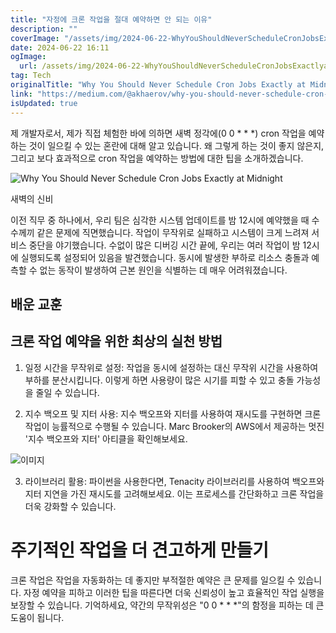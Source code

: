 ```yaml
---
title: "자정에 크론 작업을 절대 예약하면 안 되는 이유"
description: ""
coverImage: "/assets/img/2024-06-22-WhyYouShouldNeverScheduleCronJobsExactlyatMidnight_0.png"
date: 2024-06-22 16:11
ogImage:
  url: /assets/img/2024-06-22-WhyYouShouldNeverScheduleCronJobsExactlyatMidnight_0.png
tag: Tech
originalTitle: "Why You Should Never Schedule Cron Jobs Exactly at Midnight"
link: "https://medium.com/@akhaerov/why-you-should-never-schedule-cron-jobs-exactly-at-midnight-8f11650f79f8"
isUpdated: true
---
```


제 개발자로서, 제가 직접 체험한 바에 의하면 새벽 정각에(0 0 \* \* \*) cron 작업을 예약하는 것이 일으킬 수 있는 혼란에 대해 알고 있습니다. 왜 그렇게 하는 것이 좋지 않은지, 그리고 보다 효과적으로 cron 작업을 예약하는 방법에 대한 팁을 소개하겠습니다.

![Why You Should Never Schedule Cron Jobs Exactly at Midnight](/assets/img/2024-06-22-WhyYouShouldNeverScheduleCronJobsExactlyatMidnight_0.png)

새벽의 신비

이전 직무 중 하나에서, 우리 팀은 심각한 시스템 업데이트를 밤 12시에 예약했을 때 수수께끼 같은 문제에 직면했습니다. 작업이 무작위로 실패하고 시스템이 크게 느려져 서비스 중단을 야기했습니다. 수없이 많은 디버깅 시간 끝에, 우리는 여러 작업이 밤 12시에 실행되도록 설정되어 있음을 발견했습니다. 동시에 발생한 부하로 리소스 충돌과 예측할 수 없는 동작이 발생하여 근본 원인을 식별하는 데 매우 어려워졌습니다.

<div class="content-ad"></div>

## 배운 교훈

## 크론 작업 예약을 위한 최상의 실천 방법

1. 일정 시간을 무작위로 설정: 작업을 동시에 설정하는 대신 무작위 시간을 사용하여 부하를 분산시킵니다. 이렇게 하면 사용량이 많은 시기를 피할 수 있고 충돌 가능성을 줄일 수 있습니다.

2. 지수 백오프 및 지터 사용: 지수 백오프와 지터를 사용하여 재시도를 구현하면 크론 작업이 능률적으로 수행될 수 있습니다. Marc Brooker의 AWS에서 제공하는 멋진 '지수 백오프와 지터' 아티클을 확인해보세요.

<div class="content-ad"></div>

![이미지](/assets/img/2024-06-22-WhyYouShouldNeverScheduleCronJobsExactlyatMidnight_1.png)

3. 라이브러리 활용: 파이썬을 사용한다면, Tenacity 라이브러리를 사용하여 백오프와 지터 지연을 가진 재시도를 고려해보세요. 이는 프로세스를 간단화하고 크론 작업을 더욱 강화할 수 있습니다.

# 주기적인 작업을 더 견고하게 만들기

크론 작업은 작업을 자동화하는 데 좋지만 부적절한 예약은 큰 문제를 일으킬 수 있습니다. 자정 예약을 피하고 이러한 팁을 따른다면 더욱 신뢰성이 높고 효율적인 작업 실행을 보장할 수 있습니다. 기억하세요, 약간의 무작위성은 "0 0 \* \* \*"의 함정을 피하는 데 큰 도움이 됩니다.
